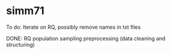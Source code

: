 # simm71
To do:
Iterate on RQ, possibly remove names in txt files

DONE:
RQ
population
sampling
preprocessing (data cleaning and structuring) 
